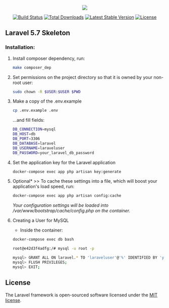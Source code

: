 <p align="center"><img src="https://laravel.com/assets/img/components/logo-laravel.svg"></p>

<p align="center">
<a href="https://travis-ci.org/laravel/framework"><img src="https://travis-ci.org/laravel/framework.svg" alt="Build Status"></a>
<a href="https://packagist.org/packages/laravel/framework"><img src="https://poser.pugx.org/laravel/framework/d/total.svg" alt="Total Downloads"></a>
<a href="https://packagist.org/packages/laravel/framework"><img src="https://poser.pugx.org/laravel/framework/v/stable.svg" alt="Latest Stable Version"></a>
<a href="https://packagist.org/packages/laravel/framework"><img src="https://poser.pugx.org/laravel/framework/license.svg" alt="License"></a>
</p>

## Laravel 5.7 Skeleton

### Installation:

1. Install composer dependency, run: 
    ```bash
    make composer_dep
    ```
2. Set permissions on the project directory so that it is owned by your non-root user:
    ```bash
    sudo chown -R $USER:$USER $PWD
    ```
3.  Make a copy of the .env.example
    ```bash
    cp .env.example .env
    ```
    ...and fill fields:
    ```bash
    DB_CONNECTION=mysql
    DB_HOST=db
    DB_PORT=3306
    DB_DATABASE=laravel
    DB_USERNAME=laraveluser
    DB_PASSWORD=your_laravel_db_password
    ```
4.  Set the application key for the Laravel application
    ```bash
    docker-compose exec app php artisan key:generate
    ``` 
5. Optional* >> To cache these settings into a file, which will boost your application's load speed, run:   
    ```bash
    docker-compose exec app php artisan config:cache
    ```
    _Your configuration settings will be loaded into /var/www/bootstrap/cache/config.php on the container._
    
6.  Creating a User for MySQL
    * Inside the container:
    ```bash
    docker-compose exec db bash
    
    root@e42d3f4adfg:/# mysql -u root -p

    mysql> GRANT ALL ON laravel.* TO 'laraveluser'@'%' IDENTIFIED BY 'your_laravel_db_password';
    mysql> FLUSH PRIVILEGES;
    mysql> EXIT;

    ```
    
    
    
## License

The Laravel framework is open-sourced software licensed under the [MIT license](https://opensource.org/licenses/MIT).
